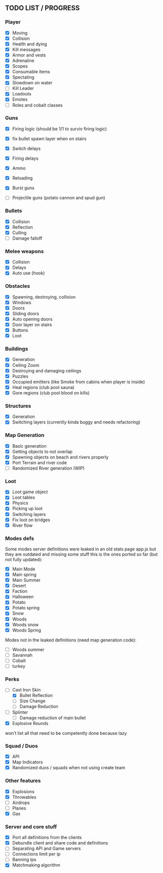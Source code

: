 ## TODO LIST / PROGRESS

### Player
 - [x] Moving
 - [x] Collision
 - [x] Health and dying
 - [x] Kill messages
 - [x] Armor and vests
 - [x] Adrenaline
 - [x] Scopes
 - [x] Consumable items
 - [x] Spectating
 - [x] Slowdown on water
 - [ ] Kill Leader
 - [x] Loadouts
 - [x] Emotes
 - [ ] Roles and cobalt classes

### Guns
 - [x] Firing logic (should be 1/1 to surviv firing logic)
 - [x] fix bullet spawn layer when on stairs
 - [x] Switch delays
 - [x] Firing delays
 - [x] Ammo
 - [x] Reloading
 - [x] Burst guns
 - [ ] Projectile guns (potato cannon and spud gun)


### Bullets
 - [x] Collision
 - [x] Reflection
 - [x] Culling
 - [ ] Damage falloff

### Melee weapons
 - [x] Collision
 - [x] Delays
 - [x] Auto use (hook)

### Obstacles
 - [x] Spawning, destroying, collision
 - [x] Windows
 - [x] Doors
 - [x] Sliding doors
 - [x] Auto opening doors
 - [x] Door layer on stairs
 - [x] Buttons
 - [x] Loot

### Buildings
 - [x] Generation
 - [x] Ceiling Zoom
 - [x] Destroying and damaging ceilings
 - [x] Puzzles
 - [x] Occupied emitters (like Smoke from cabins when player is inside)
 - [x] Heal regions (club pool sauna)
 - [x] Gore regions (club pool blood on kills)

### Structures
 - [x] Generation
 - [x] Switching layers (currently kinda buggy and needs refactoring)

### Map Generation
 - [x] Basic generation
 - [x] Getting objects to not overlap
 - [x] Spawning objects on beach and rivers properly
 - [x] Port Terrain and river code
 - [ ] Randomized River generation (WIP)

### Loot
 - [x] Loot game object
 - [x] Loot tables
 - [x] Physics
 - [x] Picking up loot
 - [x] Switching layers
 - [x] Fix loot on bridges
 - [x] River flow

### Modes defs
Some modes server definitions were leaked in an old stats page app.js
but they are outdated and missing some stuff
this is the ones ported so far (but not fully updated):
 - [x] Main Mode
 - [x] Main spring
 - [x] Main Summer
 - [x] Desert
 - [x] Faction
 - [x] Halloween
 - [x] Potato
 - [x] Potato spring
 - [x] Snow
 - [x] Woods
 - [x] Woods snow
 - [x] Woods Spring

Modes not in the leaked definitions (need map generation code):
 - [ ] Woods summer
 - [ ] Savannah
 - [ ] Cobalt
 - [ ] turkey

### Perks
 - [ ] Cast Iron Skin
	 - [x] Bullet Reflection
	 - [ ] Size Change
	 - [ ] Damage Reduction
 - [ ] Splinter
	 - [ ] Damage reduction of main bullet
 - [x] Explosive Rounds

won't list all that need to be competently done because lazy

### Squad / Duos
 - [x] API
 - [x] Map Indicators
 - [x] Randomized duos / squads when not using create team

### Other features
 - [x] Explosions
 - [x] Throwables
 - [ ] Airdrops
 - [ ] Planes
 - [x] Gas

### Server and core stuff
 - [x] Port all definitions from the clients
 - [x] Debundle client and share code and definitions
 - [ ] Separating API and Game servers
 - [ ] Connections limit per ip
 - [ ] Banning Ips
 - [x] Matchmaking algorithm
